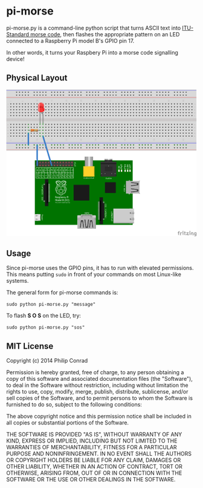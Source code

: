 pi-morse
========

pi-morse.py is a command-line python script that turns ASCII text into 
[ITU-Standard morse code][1], then flashes the appropriate pattern on an LED 
connected to a Raspberry Pi model B's GPIO pin 17.

In other words, it turns your Raspbery Pi into a morse code signalling device!


## Physical Layout

![Image of physical project layout](pi-morse-example-layout.png "Physical project layout")


## Usage

Since pi-morse uses the GPIO pins, it has to run with elevated permissions.
This means putting `sudo` in front of your commands on most Linux-like systems.

The general form for pi-morse commands is:

    sudo python pi-morse.py "message"

To flash **S O S** on the LED, try:

    sudo python pi-morse.py "sos"


## MIT License

Copyright (c) 2014 Philip Conrad

Permission is hereby granted, free of charge, to any person obtaining a copy
of this software and associated documentation files (the "Software"), to deal
in the Software without restriction, including without limitation the rights
to use, copy, modify, merge, publish, distribute, sublicense, and/or sell
copies of the Software, and to permit persons to whom the Software is
furnished to do so, subject to the following conditions:

The above copyright notice and this permission notice shall be included in all
copies or substantial portions of the Software.

THE SOFTWARE IS PROVIDED "AS IS", WITHOUT WARRANTY OF ANY KIND, EXPRESS OR
IMPLIED, INCLUDING BUT NOT LIMITED TO THE WARRANTIES OF MERCHANTABILITY,
FITNESS FOR A PARTICULAR PURPOSE AND NONINFRINGEMENT. IN NO EVENT SHALL THE
AUTHORS OR COPYRIGHT HOLDERS BE LIABLE FOR ANY CLAIM, DAMAGES OR OTHER
LIABILITY, WHETHER IN AN ACTION OF CONTRACT, TORT OR OTHERWISE, ARISING FROM,
OUT OF OR IN CONNECTION WITH THE SOFTWARE OR THE USE OR OTHER DEALINGS IN THE
SOFTWARE.


   [1]: http://en.wikipedia.org/wiki/Morse_code
